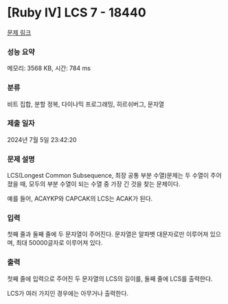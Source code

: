 # [Ruby IV] LCS 7 - 18440 

[문제 링크](https://www.acmicpc.net/problem/18440) 

### 성능 요약

메모리: 3568 KB, 시간: 784 ms

### 분류

비트 집합, 분할 정복, 다이나믹 프로그래밍, 히르쉬버그, 문자열

### 제출 일자

2024년 7월 5일 23:42:20

### 문제 설명

<p>LCS(Longest Common Subsequence, 최장 공통 부분 수열)문제는 두 수열이 주어졌을 때, 모두의 부분 수열이 되는 수열 중 가장 긴 것을 찾는 문제이다.</p>

<p>예를 들어, ACAYKP와 CAPCAK의 LCS는 ACAK가 된다.</p>

### 입력 

 <p>첫째 줄과 둘째 줄에 두 문자열이 주어진다. 문자열은 알파벳 대문자로만 이루어져 있으며, 최대 50000글자로 이루어져 있다.</p>

### 출력 

 <p>첫째 줄에 입력으로 주어진 두 문자열의 LCS의 길이를, 둘째 줄에 LCS를 출력한다.</p>

<p>LCS가 여러 가지인 경우에는 아무거나 출력한다.</p>

